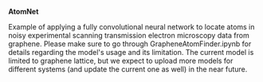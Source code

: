 **AtomNet**

Example of applying a fully convolutional neural network to locate atoms in noisy experimental scanning transmission electron microscopy data from graphene. Please make sure to go through GrapheneAtomFinder.ipynb for details regarding the model's usage and its limitation. The current model is limited to graphene lattice, but we expect to upload more models for different systems (and update the current one as well) in the near future.
